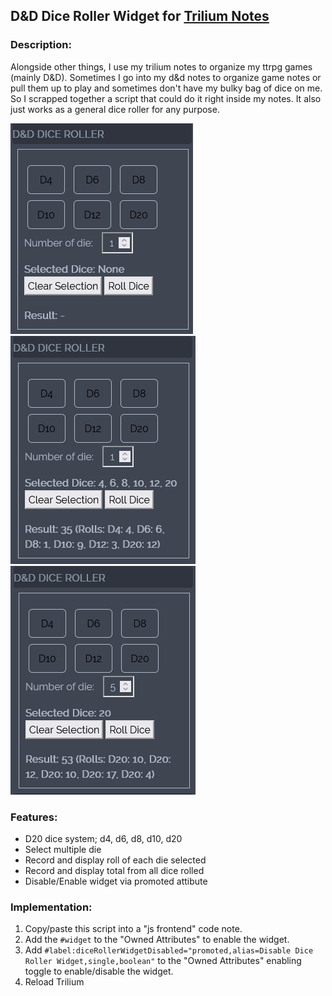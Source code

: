 ## D&D Dice Roller Widget for [Trilium Notes](https://github.com/zadam/trilium)

### Description: 
Alongside other things, I use my trilium notes to organize my ttrpg games (mainly D&D). Sometimes I go into my d&d notes to organize game notes or pull them up to play and sometimes don't have my bulky bag of dice on me. So I scrapped together a script that could do it right inside my notes. It also just works as a general dice roller for any purpose. 

![image](https://github.com/AzzyB/trilium-dnd-dice-roller-widget/blob/main/screenshots/dnd-dice-roller-widget-01.png)
![image](https://github.com/AzzyB/trilium-dnd-dice-roller-widget/blob/main/screenshots/dnd-dice-roller-widget-02.png)
![image](https://github.com/AzzyB/trilium-dnd-dice-roller-widget/blob/main/screenshots/dnd-dice-roller-widget-03.png)

### Features:
* D20 dice system; d4, d6, d8, d10, d20
* Select multiple die
* Record and display roll of each die selected
* Record and display total from all dice rolled
* Disable/Enable widget via promoted attibute
 
### Implementation:
1) Copy/paste this script into a "js frontend" code note.
2) Add the ```#widget``` to the "Owned Attributes" to enable the widget.
3) Add ```#label:diceRollerWidgetDisabled="promoted,alias=Disable Dice Roller Widget,single,boolean"``` to the "Owned Attributes" enabling toggle to enable/disable the widget.
4) Reload Trilium
